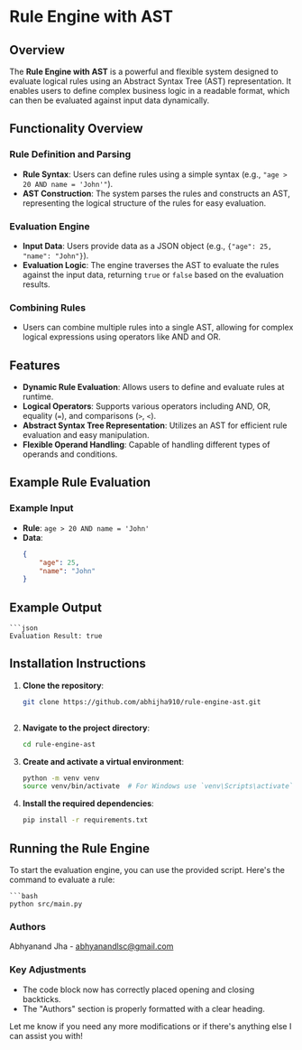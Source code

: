 # Rule Engine with AST

## Overview
The **Rule Engine with AST** is a powerful and flexible system designed to evaluate logical rules using an Abstract Syntax Tree (AST) representation. It enables users to define complex business logic in a readable format, which can then be evaluated against input data dynamically.

## Functionality Overview

### Rule Definition and Parsing
- **Rule Syntax**: Users can define rules using a simple syntax (e.g., `"age > 20 AND name = 'John'"`).
- **AST Construction**: The system parses the rules and constructs an AST, representing the logical structure of the rules for easy evaluation.

### Evaluation Engine
- **Input Data**: Users provide data as a JSON object (e.g., `{"age": 25, "name": "John"}`).
- **Evaluation Logic**: The engine traverses the AST to evaluate the rules against the input data, returning `true` or `false` based on the evaluation results.

### Combining Rules
- Users can combine multiple rules into a single AST, allowing for complex logical expressions using operators like AND and OR.

## Features
- **Dynamic Rule Evaluation**: Allows users to define and evaluate rules at runtime.
- **Logical Operators**: Supports various operators including AND, OR, equality (`=`), and comparisons (`>`, `<`).
- **Abstract Syntax Tree Representation**: Utilizes an AST for efficient rule evaluation and easy manipulation.
- **Flexible Operand Handling**: Capable of handling different types of operands and conditions.

## Example Rule Evaluation

### Example Input
- **Rule**: `age > 20 AND name = 'John'`
- **Data**: 
  ```json
  {
      "age": 25,
      "name": "John"
  }
## Example Output
    ```json
    Evaluation Result: true

## Installation Instructions
1. **Clone the repository**:
   ```bash
   git clone https://github.com/abhijha910/rule-engine-ast.git
    
2. **Navigate to the project directory**:
    ```bash
    cd rule-engine-ast

3. **Create and activate a virtual environment**:

    ```bash
    python -m venv venv
    source venv/bin/activate  # For Windows use `venv\Scripts\activate`

4. **Install the required dependencies**:
    
      ```bash
      pip install -r requirements.txt

## Running the Rule Engine
To start the evaluation engine, you can use the provided script. Here's the command to evaluate a rule:

    ```bash
    python src/main.py

### Authors
Abhyanand Jha - abhyanandlsc@gmail.com

### Key Adjustments
- The code block now has correctly placed opening and closing backticks.
- The "Authors" section is properly formatted with a clear heading.

Let me know if you need any more modifications or if there's anything else I can assist you with!




